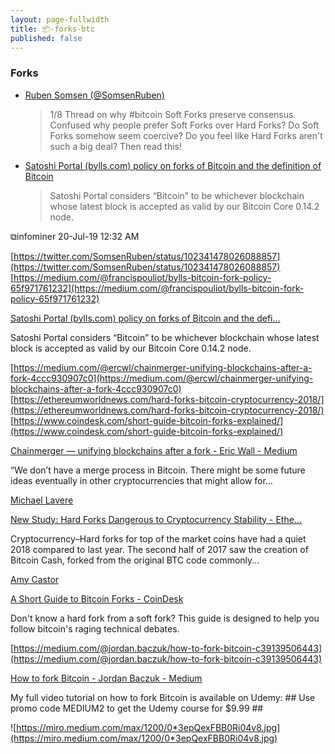 ```yaml
---
layout: page-fullwidth
title: 📦-forks-btc
published: false
---
```


### Forks
* [Ruben Somsen (@SomsenRuben)](https://twitter.com/SomsenRuben/status/1023414780260888577)
  >1/8 Thread on why #bitcoin Soft Forks preserve consensus. Confused why people prefer Soft Forks over Hard Forks? Do Soft Forks somehow seem coercive? Do you feel like Hard Forks aren't such a big deal? Then read this!
* [Satoshi Portal (bylls.com) policy on forks of Bitcoin and the definition of Bitcoin](https://medium.com/@francispouliot/bylls-bitcoin-fork-policy-65f971761232)
  >Satoshi Portal considers “Bitcoin” to be whichever blockchain whose latest block is accepted as valid by our Bitcoin Core 0.14.2 node.



⧉infominer 20-Jul-19 12:32 AM

[https://twitter.com/SomsenRuben/status/102341478026088857](https://twitter.com/SomsenRuben/status/102341478026088857) [https://medium.com/@francispouliot/bylls-bitcoin-fork-policy-65f971761232](https://medium.com/@francispouliot/bylls-bitcoin-fork-policy-65f971761232)

[Satoshi Portal (bylls.com) policy on forks of Bitcoin and the defi...](https://medium.com/@francispouliot/bylls-bitcoin-fork-policy-65f971761232)

Satoshi Portal considers “Bitcoin” to be whichever blockchain whose latest block is accepted as valid by our Bitcoin Core 0.14.2 node.

[https://medium.com/@ercwl/chainmerger-unifying-blockchains-after-a-fork-4ccc930907c0](https://medium.com/@ercwl/chainmerger-unifying-blockchains-after-a-fork-4ccc930907c0) [https://ethereumworldnews.com/hard-forks-bitcoin-cryptocurrency-2018/](https://ethereumworldnews.com/hard-forks-bitcoin-cryptocurrency-2018/) [https://www.coindesk.com/short-guide-bitcoin-forks-explained/](https://www.coindesk.com/short-guide-bitcoin-forks-explained/)

[Chainmerger — unifying blockchains after a fork - Eric Wall - Medium](https://medium.com/@ercwl/chainmerger-unifying-blockchains-after-a-fork-4ccc930907c0)

“We don’t have a merge process in Bitcoin. There might be some future ideas eventually in other cryptocurrencies that might allow for…

[Michael Lavere](https://ethereumworldnews.com/author/mike/)

[New Study: Hard Forks Dangerous to Cryptocurrency Stability - Ethe...](https://ethereumworldnews.com/hard-forks-bitcoin-cryptocurrency-2018/)

Cryptocurrency–Hard forks for top of the market coins have had a quiet 2018 compared to last year. The second half of 2017 saw the creation of Bitcoin Cash, forked from the original BTC code commonly...

[Amy Castor](https://www.coindesk.com/author/acastor)

[A Short Guide to Bitcoin Forks - CoinDesk](https://www.coindesk.com/short-guide-bitcoin-forks-explained/)

Don't know a hard fork from a soft fork? This guide is designed to help you follow bitcoin's raging technical debates.

[https://medium.com/@jordan.baczuk/how-to-fork-bitcoin-c39139506443](https://medium.com/@jordan.baczuk/how-to-fork-bitcoin-c39139506443)

[How to fork Bitcoin - Jordan Baczuk - Medium](https://medium.com/@jordan.baczuk/how-to-fork-bitcoin-c39139506443)

My full video tutorial on how to fork Bitcoin is available on Udemy: ## Use promo code MEDIUM2 to get the Udemy course for $9.99 ##

![https://miro.medium.com/max/1200/0*3epQexFBB0Ri04v8.jpg](https://miro.medium.com/max/1200/0*3epQexFBB0Ri04v8.jpg)